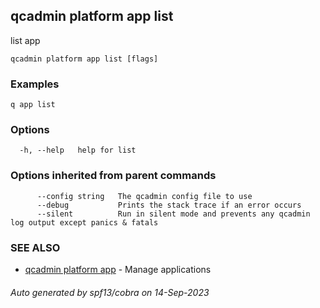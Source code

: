 ## qcadmin platform app list

list app

```
qcadmin platform app list [flags]
```

### Examples

```
q app list
```

### Options

```
  -h, --help   help for list
```

### Options inherited from parent commands

```
      --config string   The qcadmin config file to use
      --debug           Prints the stack trace if an error occurs
      --silent          Run in silent mode and prevents any qcadmin log output except panics & fatals
```

### SEE ALSO

* [qcadmin platform app](qcadmin_platform_app.md)	 - Manage applications

###### Auto generated by spf13/cobra on 14-Sep-2023

